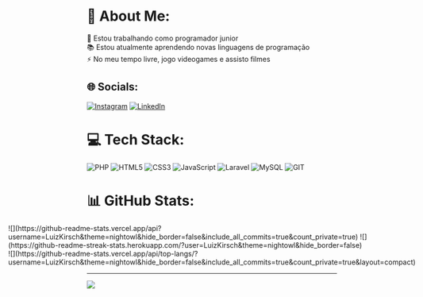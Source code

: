 # 💫 About Me:
🔭 Estou trabalhando como programador junior<br>📚 Estou atualmente aprendendo novas linguagens de programação<br>⚡ No meu tempo livre, jogo videogames e assisto filmes


## 🌐 Socials:
[![Instagram](https://img.shields.io/badge/Instagram-%23E4405F.svg?logo=Instagram&logoColor=white)](https://instagram.com/quirsshe) [![LinkedIn](https://img.shields.io/badge/LinkedIn-%230077B5.svg?logo=linkedin&logoColor=white)](https://linkedin.com/in/luiz-kirsch-177555187) 

# 💻 Tech Stack:
![PHP](https://img.shields.io/badge/php-%23777BB4.svg?style=flat&logo=php&logoColor=white) ![HTML5](https://img.shields.io/badge/html5-%23E34F26.svg?style=flat&logo=html5&logoColor=white) ![CSS3](https://img.shields.io/badge/css3-%231572B6.svg?style=flat&logo=css3&logoColor=white) ![JavaScript](https://img.shields.io/badge/javascript-%23323330.svg?style=flat&logo=javascript&logoColor=%23F7DF1E) ![Laravel](https://img.shields.io/badge/laravel-%23FF2D20.svg?style=flat&logo=laravel&logoColor=white) ![MySQL](https://img.shields.io/badge/mysql-%2300000f.svg?style=flat&logo=mysql&logoColor=white) ![GIT](https://img.shields.io/badge/Git-fc6d26?style=flat&logo=git&logoColor=white)
# 📊 GitHub Stats:

<div style="display: flex; flex-wrap: wrap; justify-content: center;">
![](https://github-readme-stats.vercel.app/api?username=LuizKirsch&theme=nightowl&hide_border=false&include_all_commits=true&count_private=true)
![](https://github-readme-streak-stats.herokuapp.com/?user=LuizKirsch&theme=nightowl&hide_border=false)<br/>
![](https://github-readme-stats.vercel.app/api/top-langs/?username=LuizKirsch&theme=nightowl&hide_border=false&include_all_commits=true&count_private=true&layout=compact)

  
</div>

---
[![](https://visitcount.itsvg.in/api?id=LuizKirsch&icon=0&color=0)](https://visitcount.itsvg.in)

<!-- Proudly created with GPRM ( https://gprm.itsvg.in ) -->
